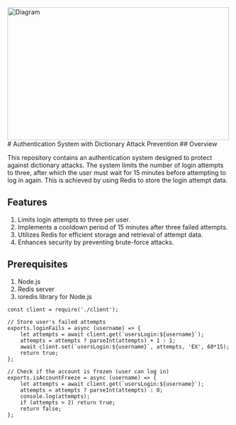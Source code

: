 <img src="https://i.ibb.co/5hwnwJC/diagram-export-1-20-2025-9-49-40-PM.png" alt="Diagram" width="500" height="300">
# Authentication System with Dictionary Attack Prevention
## Overview

This repository contains an authentication system designed to protect against dictionary attacks. 
The system limits the number of login attempts to three, after which the user must wait for 15 minutes before attempting to log in again. 
This is achieved by using Redis to store the login attempt data.

## Features
1. Limits login attempts to three per user.
2. Implements a cooldown period of 15 minutes after three failed attempts.
3. Utilizes Redis for efficient storage and retrieval of attempt data.
4. Enhances security by preventing brute-force attacks.

## Prerequisites
1. Node.js
2. Redis server
3. ioredis library for Node.js

```
const client = require('./client');

// Store user's failed attempts
exports.loginFails = async (username) => {
    let attempts = await client.get(`usersLogin:${username}`);
    attempts = attempts ? parseInt(attempts) + 1 : 1;
    await client.set(`usersLogin:${username}`, attempts, 'EX', 60*15);
    return true;
};

// Check if the account is frozen (user can log in)
exports.isAccountFreeze = async (username) => {
    let attempts = await client.get(`usersLogin:${username}`);
    attempts = attempts ? parseInt(attempts) : 0;
    console.log(attempts);
    if (attempts > 2) return true;
    return false;
};
```
